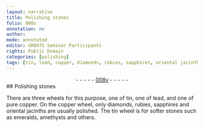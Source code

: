 ```yaml
---
layout: narrative
title: Polishing stones
folio: 008v
annotation: no
author:
mode: annotated
editor: GR8975 Seminar Participants
rights: Public Domain
categories: [polishing]
tags: [tin, lead, copper, diamonds, rubies, sapphires, oriental jacinths, emeralds, amethysts]
---
```


 <div class="folio" align="center">- - - - - <a href="http://gallica.bnf.fr/ark:/12148/btv1b10500001g/f22.image" target="_blank">008v</a> - - - - - </div> 
## Polishing stones

 
 <span class="activity"></span> There are three <span class="tool">wheel</span>s for this purpose, one of <span class="material">tin</span>, one of <span class="material">lead</span>, and one of <span class="material_format">pure <span class="material">copper</span></span>. On the <span class="tool"><span class="material">copper</span> wheel</span>, only <span class="material">diamonds</span>, <span class="material">rubies</span>, <span class="material">sapphires</span> and <span class="material">oriental jacinths</span> are usually polished. The <span class="tool"><span class="material">tin</span></span> wheel is for softer stones such as <span class="material">emeralds</span>, <span class="material">amethysts</span> and others. 
 